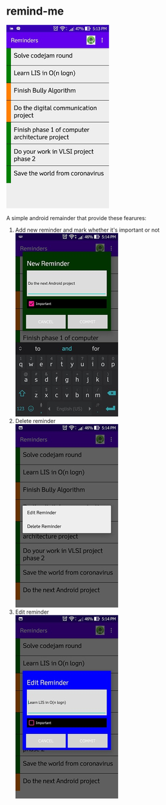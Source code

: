 # remind-me
![reminders](screenshots/Reminders.jpg)  


A simple android remainder that provide these fearures:
1. Add new reminder and mark whether it's important or not  
   ![new_reminder](screenshots/New_Reminder.jpg)  
2. Delete reminder  
    ![delete_reminder](screenshots/Edit_Delete.jpg)  
3. Edit reminder  
   ![edit_reminder](screenshots/Edit_Reminder.jpg)  